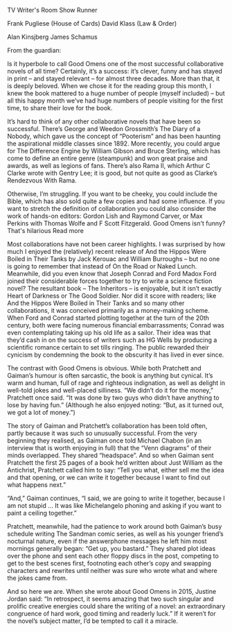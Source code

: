 TV Writer's Room
Show Runner

Frank Pugliese (House of Cards)
David Klass (Law & Order)

Alan Kinsjberg
James Schamus

From the guardian:

Is it hyperbole to call Good Omens one of the most successful collaborative novels of all time?
Certainly, it’s a success: it’s clever, funny and has stayed in print – and stayed relevant –
for almost three decades. More than that, it is deeply beloved. When we chose it for the
reading group this month, I knew the book mattered to a huge number of people (myself included)
– but all this happy month we’ve had huge numbers of people visiting for the first time, to
share their love for the book.

It’s hard to think of any other collaborative novels that have been so successful. There’s
George and Weedon Grossmith’s The Diary of a Nobody, which gave us the concept of “Pooterism”
and has been haunting the aspirational middle classes since 1892. More recently, you could
argue for The Difference Engine by William Gibson and Bruce Sterling, which has come to define
an entire genre (steampunk) and won great praise and awards, as well as legions of fans.
There’s also Rama II, which Arthur C Clarke wrote with Gentry Lee; it is good, but not quite as
good as Clarke’s Rendezvous With Rama.

Otherwise, I’m struggling. If you want to be cheeky, you could include the Bible, which has
also sold quite a few copies and had some influence. If you want to stretch the definition of
collaboration you could also consider the work of hands-on editors: Gordon Lish and Raymond
Carver, or Max Perkins with Thomas Wolfe and F Scott Fitzgerald.  Good Omens isn't funny?
That's hilarious Read more

Most collaborations have not been career highlights. I was surprised by how much I enjoyed the
(relatively) recent release of And the Hippos Were Boiled in Their Tanks by Jack Kerouac and
William Burroughs – but no one is going to remember that instead of On the Road or Naked Lunch.
Meanwhile, did you even know that Joseph Conrad and Ford Madox Ford joined their considerable
forces together to try to write a science fiction novel? The resultant book – The Inheritors –
is enjoyable, but it isn’t exactly Heart of Darkness or The Good Soldier. Nor did it score with
readers; like And the Hippos Were Boiled in Their Tanks and so many other collaborations, it
was conceived primarily as a money-making scheme. When Ford and Conrad started plotting
together at the turn of the 20th century, both were facing numerous financial embarrassments;
Conrad was even contemplating taking up his old life as a sailor. Their idea was that they’d
cash in on the success of writers such as HG Wells by producing a scientific romance certain to
set tills ringing. The public rewarded their cynicism by condemning the book to the obscurity
it has lived in ever since.

The contrast with Good Omens is obvious. While both Pratchett and Gaiman’s humour is often
sarcastic, the book is anything but cynical. It’s warm and human, full of rage and righteous
indignation, as well as delight in well-told jokes and well-placed silliness. “We didn’t do it
for the money,” Pratchett once said. “It was done by two guys who didn’t have anything to lose
by having fun.” (Although he also enjoyed noting: “But, as it turned out, we got a lot of
money.”)

The story of Gaiman and Pratchett’s collaboration has been told often, partly because it was
such so unusually successful. From the very beginning they realised, as Gaiman once told
Michael Chabon (in an interview that is worth enjoying in full) that the “Venn diagrams” of
their minds overlapped. They shared “headspace”. And so when Gaiman sent Pratchett the first 25
pages of a book he’d written about Just William as the Antichrist, Pratchett called him to say:
“Tell you what, either sell me the idea and that opening, or we can write it together because I
want to find out what happens next.”

“And,” Gaiman continues, “I said, we are going to write it together, because I am not stupid …
It was like Michelangelo phoning and asking if you want to paint a ceiling together.”

Pratchett, meanwhile, had the patience to work around both Gaiman’s busy schedule writing The
Sandman comic series, as well as his younger friend’s nocturnal nature, even if the answerphone
messages he left him most mornings generally began: “Get up, you bastard.” They shared plot
ideas over the phone and sent each other floppy discs in the post, competing to get to the best
scenes first, footnoting each other’s copy and swapping characters and rewrites until neither
was sure who wrote what and where the jokes came from.

And so here we are. When she wrote about Good Omens in 2015, Justine Jordan said: “In
retrospect, it seems amazing that two such singular and prolific creative energies could share
the writing of a novel: an extraordinary congruence of hard work, good timing and readerly
luck.” If it weren’t for the novel’s subject matter, I’d be tempted to call it a miracle.
